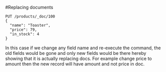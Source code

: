 #Replacing documents
```
PUT /products/_doc/100
{
  "name": "Toaster",
  "price": 79,
  "in_stock": 4
}
```
In this case if we change any field name and re-execute the command, 
the old fields would be gone  and only new fields would be there hereby showing that it is 
actually replacing docs.
For example change price to amount then the new record will have amount and not price in doc.
